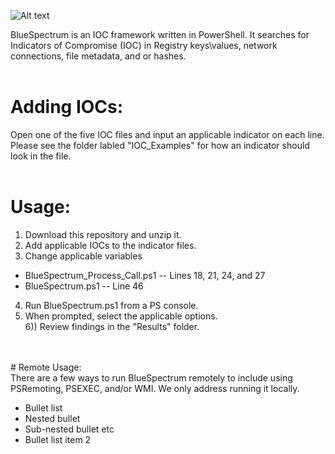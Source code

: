 ![Alt text](https://github.com/WiredPulse/BlueSpectrum/blob/master/Screenshots/BlueSpectrum.PNG?raw=true "Optional Title")


BlueSpectrum is an IOC framework written in PowerShell. It searches for Indicators of Compromise (IOC) in Registry keys\values, network connections, file metadata, and or hashes. 
<br>
<br>
# Adding IOCs:<br>
Open one of the five IOC files and input an applicable indicator on each line. Please see the folder labled "IOC_Examples" for how an indicator should look in the file. 
<br>
<br>
# Usage:<br>
1) Download this repository and unzip it.<br>
2) Add applicable IOCs to the indicator files.<br>
3) Change applicable variables
 * BlueSpectrum_Process_Call.ps1 -- Lines 18, 21, 24, and 27<br>
 * BlueSpectrum.ps1 -- Line 46<br>
4) Run BlueSpectrum.ps1 from a PS console.<br>
5) When prompted, select the applicable options.<br>
6)) Review findings in the "Results" folder.<br>
<br>
<br>
# Remote Usage:<br>
There are a few ways to run BlueSpectrum remotely to include using PSRemoting, PSEXEC, and/or WMI. We only address running it locally. 

* Bullet list<br> 
 * Nested bullet<br>
* Sub-nested bullet etc<Br>
* Bullet list item 2<br>
